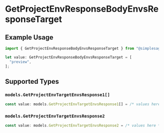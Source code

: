 # GetProjectEnvResponseBodyEnvsResponseTarget

## Example Usage

```typescript
import { GetProjectEnvResponseBodyEnvsResponseTarget } from "@simplesagar/vercel/models/getprojectenvop.js";

let value: GetProjectEnvResponseBodyEnvsResponseTarget = [
  "preview",
];
```

## Supported Types

### `models.GetProjectEnvTargetEnvsResponse1[]`

```typescript
const value: models.GetProjectEnvTargetEnvsResponse1[] = /* values here */
```

### `models.GetProjectEnvTargetEnvsResponse2`

```typescript
const value: models.GetProjectEnvTargetEnvsResponse2 = /* values here */
```

